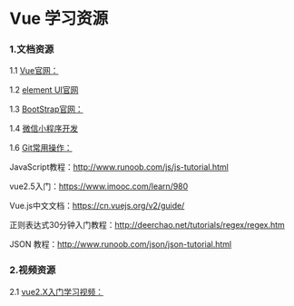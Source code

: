 # Vue 学习资源

### 1.文档资源
1.1 [Vue官网：](https://cn.vuejs.org/v2/guide/)

1.2 [element UI官网](https://element.eleme.cn/#/zh-CN/component/installation)

1.3 [BootStrap官网：](https://getbootstrap.com/)

1.4 [微信小程序开发](https://developers.weixin.qq.com/miniprogram/dev/framework/)

1.6 [Git常用操作：](https://backlog.com/git-tutorial/cn/intro/intro1_1.html)

JavaScript教程：http://www.runoob.com/js/js-tutorial.html

vue2.5入门：https://www.imooc.com/learn/980

Vue.js中文文档：https://cn.vuejs.org/v2/guide/

正则表达式30分钟入门教程：http://deerchao.net/tutorials/regex/regex.htm

JSON 教程：http://www.runoob.com/json/json-tutorial.html


### 2.视频资源
2.1 [vue2.X入门学习视频：](https://pan.baidu.com/s/1iVb7pdhqKl8g7Te3xzz4lA)


